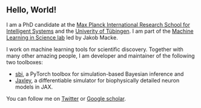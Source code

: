 ## Hello, World!

I am a PhD candidate at the [Max Planck International Research School for Intelligent Systems](https://imprs.is.mpg.de) and the [Univerity of Tübingen](https://uni-tuebingen.de/en/). I am part of the [Machine Learning in Science lab](https://www.mackelab.org) led by Jakob Macke.

I work on machine learning tools for scientific discovery. Together with many other amazing people, I am developer and maintainer of the following two toolboxes:  
- [sbi](https://github.com/sbi-dev/sbi), a PyTorch toolbox for simulation-based Bayesian inference and
- [Jaxley](http://github.com/jaxleyverse/jaxley), a differentiable simulator for biophysically detailed neuron models in JAX.

You can follow me on [Twitter](https://x.com/deismic_) or [Google scholar](https://scholar.google.com/citations?user=Q24H-zYAAAAJ&hl=en&oi=ao).
